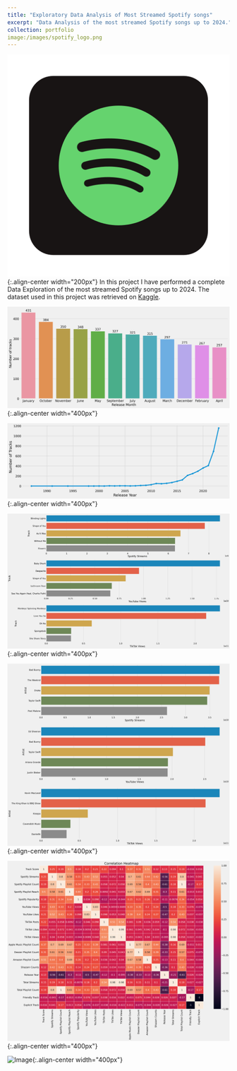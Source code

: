 ```yaml
---
title: "Exploratory Data Analysis of Most Streamed Spotify songs"
excerpt: "Data Analysis of the most streamed Spotify songs up to 2024."
collection: portfolio
image:/images/spotify_logo.png
---
```

![Image](/images/spotify_logo.png){:.align-center width="200px"}
In this project I have performed a complete Data Exploration of the most streamed Spotify songs up to 2024. The dataset used in this project was retrieved on [Kaggle](https://www.kaggle.com/datasets/pragyantiwari/spotify-refined-explicity-classified-1).

![Image](/images/portfolio_spotify/months.png){:.align-center width="400px"}

![Image](/images/portfolio_spotify/num_tracks_year.png){:.align-center width="400px"}

![Image](/images/portfolio_spotify/most_streamed_tracks.png){:.align-center width="400px"}

![Image](/images/portfolio_spotify/most_streamed_artists.png){:.align-center width="400px"}

![Image](/images/portfolio_spotify/df_corr.png){:.align-center width="400px"}

![Image](/images/portfolio_spotify/exp_friends_year.png){:.align-center width="400px"}
